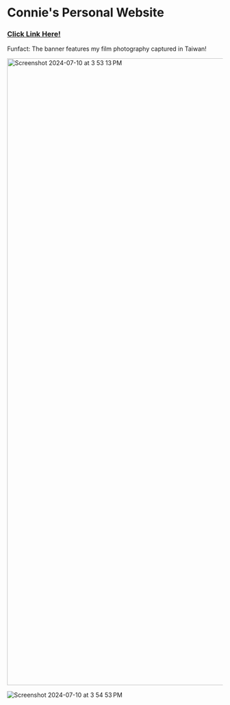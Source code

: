 # Connie's Personal Website

### [Click Link Here!](https://conniehsu.netlify.app)


Funfact: The banner features my film photography captured in Taiwan!

<img width="1464" alt="Screenshot 2024-07-10 at 3 53 13 PM" src="https://github.com/coniiiettn/personal-website/assets/132239088/9fc52042-3f93-4029-8eba-15a4fdb59355">

![Screenshot 2024-07-10 at 3 54 53 PM](https://github.com/coniiiettn/personal-website/assets/132239088/d95c0ab8-1b48-499c-92b6-ecff3aed9f96)
